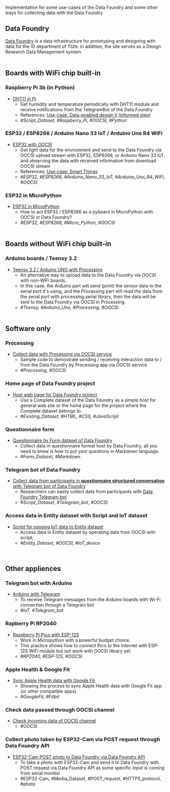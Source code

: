 Implementation for some use-cases of the Data Foundry and some other ways for collecting data with the Data Foundry
<br>

## **Data Foundry**

[Data Foundry](https://data.id.tue.nl) is a data infrastructure for prototyping and designing with data for the ID department of TU/e. In addition, the site serves as a Design Research Data Management system.
<br><br>

## **Boards with WiFi chip built-in**

### **Raspberry Pi 3b (in Python)**

* [DHT11 in Pi](examples/DHT11_in_Pi/)
  - Get humidity and temperature periodically with DHT11 module and receive notifications from the TelegramBot of the Data Foundry
  - References: [Use-case: Data-enabled design II (informed step)](https://data.id.tue.nl/documentation/usecase-ded-2)
  - *#Script_Dataset, #Raspberry_Pi, #OOCSI, #Python*
	


### **ESP32 / ESP8266 / Arduino Nano 33 IoT / Arduino Uno R4 WiFi**

* [ESP32 with OOCSI](examples/ESP_with_OOCSI)
	- Get light data for the environment and send to the Data Foundry via OOCSI upload stream with ESP32, ESP8266, or Arduino Nano 33 IoT, and observing the data with received information from download OOCSI stream
	- References: [Use-case: Smart Things](https://data.id.tue.nl/documentation/usecase-smart-things)
    - *#ESP32, #ESP8266, #Arduino_Nano_33_IoT, #Arduino_Uno_R4_WiFi, #OOCSI*


### **ESP32 in MicroPython**

* [ESP32 in MicroPython](examples/ESP32_to_Pyboard)
  - How to act ESP32 / ESP8266 as a pyboard in MicroPython with OOCSI or Data Foundry?
  - *#ESP32, #ESP8266, #Micro_Python, #OOCSI*
<br><br>

## **Boards without WiFi chip built-in**

### **Arduino boards / Teensy 3.2**

* [Teensy 3.2 / Arduino UNO with Processing](examples/Teensy_ArduinoUNO_with_Processing)
	- An alternative way to upload data to the Data Foundry via OOCSI with non-WiFi boards.
	- In this case, the Arduino part will send (print) the sensor data to the serial port it's using, and the Processing part will read the data from the serial port with processing.serial library, then the data will be sent to the Data Foundry via OOCSI in Processing.
	- *#Teensy, #Arduino_Uno, #Processing, #OOCSI*
<br><br>

## **Software only**

### **Processing** 

* [Collect data with Processing via OOCSI service](examples/Processing_with_OOCSI)
	- Sample code to demostrate sending / receiving interaction data to / from the Data Foundry by Processing app via OOCSI service
	- *#Processing, #OOCSI*


### **Home page of Data Foundry project**
* [Host web page for Data Foundry project](examples/WWW_host_by_DF)
	- Use a Complete dataset of the Data Foundry as a simple host for general web site or the home page for the project where the Complete dataset belongs to.
	- *#Existing_Dataset, #HTML, #CSS, #JavaScript*


### **Questionnaire form**
* [Questionnaire by Form dataset of Data Foundry](examples/Questionnaire_Form)
	- Collect data in questionnaire format host by Data Foundry, all you need to know is how to put your questions in Markdown language.
	- *#Form_Dataset, #Markdown*


### **Telegram bot of Data Foundry**

* [Collect data from participants in **questionnaire structured conversation** with Telegram bot of Data Foundry](examples/Collect_questionnaire_data_with_DF_bot/)
  - Researchers can easily collect data from participants with [Data Foundry Telegram bot](https://t.me/datafoundrybot)
  - *#Script_Dataset, #Telegram_bot, #OOCSI*

### **Access data in Entity dataset with Script and IoT dataset**
* [Script for passing IoT data to Entity dataset](examples/Script_for_passing_IoT_data_to_Entity)
	- Access data in Entity dataset by operating data from OOCSI with script.
	- *#Entity_Dataset, #OOCSI, #IoT_device*

<br>

## **Other appliences**

### **Telegram bot with Arduino**

* [Arduino with Telegram](examples/Arduino_with_Telegram)
	- To receive Telegram messages from the Arduino boards with Wi-Fi connection through a Telegram bot
	- *#IoT, #Telegram_bot*


### **Rapberry Pi RP2040**

* [Raspberry Pi Pico with ESP-12S](examples/RPi-Pico_with_ESP-12S)
	- Work in Micropython with a powerful budget choice.
	- This practice shows how to connect Pico to the Internet with ESP-12S WiFi module but not work with OOCSI library yet.
	- *#RP2040, #ESP-12S, #OOCSI*


### **Apple Health & Google Fit**

* [Sync Apple Health data with Google Fit](examples/Apple_to_GoogleFit/)
	- Showing the process to sync Apple Health data with Google Fit app (or other compatible apps).
	- *#GoogleFit, #Fitbit*


### **Check data passed through OOCSI channel**

* [Check incoming data of OOCSI channel](examples/Check_incoming_data_of_OOCSI/)
  * #OOCSI

### Collect photo taken by ESP32-Cam via POST request through Data Foundry API

* [ESP32-Cam POST photo to Data Foundry via Data Foundry API](examples/ESP32-Cam_POST_image_toDF)
  * To take a photo with ESP32-Cam and send it to Data Foundry with POST request via Data Foundry API as some specific input is coming from serial monitor
  * #ESP32-Cam, #Media_Dataset, #POST_request, #HTTPS_protocol, #photo

<br />